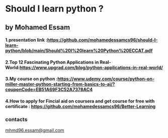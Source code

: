 # Should I learn python ? 
## by Mohamed Essam



#### 1.presentation link :https://github.com/mohamedessamcs96/should-I-learn-python/blob/main/Should%20I%20learn%20Python%20ECCAT.pdf
#### 2.Top 12 Fascinating Python Applications in Real-World:https://www.upgrad.com/blog/python-applications-in-real-world/
#### 3.My course on python :https://www.udemy.com/course/python-on-miller-master-python-starting-from-basics-to-ai/?couponCode=EB51A69F3C52A7378AC4
#### 4.How to apply for Fincial aid on coursera and get course for free with certificate : https://github.com/mohamedessamcs96/Better-Learning



### contacts
mhmd96.essam@gmail.com
